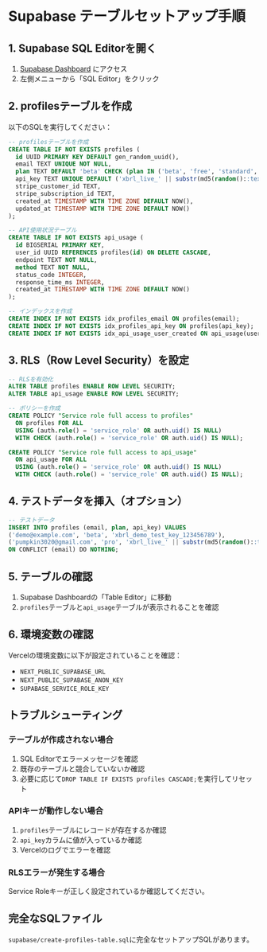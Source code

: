# Supabase テーブルセットアップ手順

## 1. Supabase SQL Editorを開く

1. [Supabase Dashboard](https://supabase.com/dashboard/project/zxzyidqrvzfzhicfuhlo/sql/new) にアクセス
2. 左側メニューから「SQL Editor」をクリック

## 2. profilesテーブルを作成

以下のSQLを実行してください：

```sql
-- profilesテーブルを作成
CREATE TABLE IF NOT EXISTS profiles (
  id UUID PRIMARY KEY DEFAULT gen_random_uuid(),
  email TEXT UNIQUE NOT NULL,
  plan TEXT DEFAULT 'beta' CHECK (plan IN ('beta', 'free', 'standard', 'pro')),
  api_key TEXT UNIQUE DEFAULT ('xbrl_live_' || substr(md5(random()::text), 1, 32)),
  stripe_customer_id TEXT,
  stripe_subscription_id TEXT,
  created_at TIMESTAMP WITH TIME ZONE DEFAULT NOW(),
  updated_at TIMESTAMP WITH TIME ZONE DEFAULT NOW()
);

-- API使用状況テーブル
CREATE TABLE IF NOT EXISTS api_usage (
  id BIGSERIAL PRIMARY KEY,
  user_id UUID REFERENCES profiles(id) ON DELETE CASCADE,
  endpoint TEXT NOT NULL,
  method TEXT NOT NULL,
  status_code INTEGER,
  response_time_ms INTEGER,
  created_at TIMESTAMP WITH TIME ZONE DEFAULT NOW()
);

-- インデックスを作成
CREATE INDEX IF NOT EXISTS idx_profiles_email ON profiles(email);
CREATE INDEX IF NOT EXISTS idx_profiles_api_key ON profiles(api_key);
CREATE INDEX IF NOT EXISTS idx_api_usage_user_created ON api_usage(user_id, created_at DESC);
```

## 3. RLS（Row Level Security）を設定

```sql
-- RLSを有効化
ALTER TABLE profiles ENABLE ROW LEVEL SECURITY;
ALTER TABLE api_usage ENABLE ROW LEVEL SECURITY;

-- ポリシーを作成
CREATE POLICY "Service role full access to profiles" 
  ON profiles FOR ALL 
  USING (auth.role() = 'service_role' OR auth.uid() IS NULL)
  WITH CHECK (auth.role() = 'service_role' OR auth.uid() IS NULL);

CREATE POLICY "Service role full access to api_usage" 
  ON api_usage FOR ALL 
  USING (auth.role() = 'service_role' OR auth.uid() IS NULL)
  WITH CHECK (auth.role() = 'service_role' OR auth.uid() IS NULL);
```

## 4. テストデータを挿入（オプション）

```sql
-- テストデータ
INSERT INTO profiles (email, plan, api_key) VALUES 
('demo@example.com', 'beta', 'xbrl_demo_test_key_123456789'),
('pumpkin3020@gmail.com', 'pro', 'xbrl_live_' || substr(md5(random()::text), 1, 32))
ON CONFLICT (email) DO NOTHING;
```

## 5. テーブルの確認

1. Supabase Dashboardの「Table Editor」に移動
2. `profiles`テーブルと`api_usage`テーブルが表示されることを確認

## 6. 環境変数の確認

Vercelの環境変数に以下が設定されていることを確認：

- `NEXT_PUBLIC_SUPABASE_URL`
- `NEXT_PUBLIC_SUPABASE_ANON_KEY`
- `SUPABASE_SERVICE_ROLE_KEY`

## トラブルシューティング

### テーブルが作成されない場合

1. SQL Editorでエラーメッセージを確認
2. 既存のテーブルと競合していないか確認
3. 必要に応じて`DROP TABLE IF EXISTS profiles CASCADE;`を実行してリセット

### APIキーが動作しない場合

1. `profiles`テーブルにレコードが存在するか確認
2. `api_key`カラムに値が入っているか確認
3. Vercelのログでエラーを確認

### RLSエラーが発生する場合

Service Roleキーが正しく設定されているか確認してください。

## 完全なSQLファイル

`supabase/create-profiles-table.sql`に完全なセットアップSQLがあります。